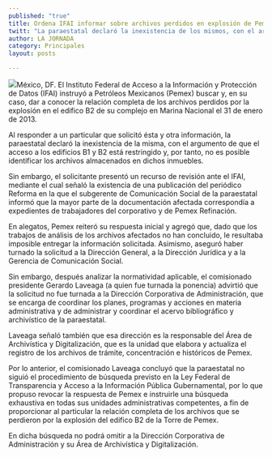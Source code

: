 ```yaml
---
published: "true"
title: Ordena IFAI informar sobre archivos perdidos en explosión de Pemex
twitt: "La paraestatal declaró la inexistencia de los mismos, con el argumento de que el acceso a los edificios B1 y B2 está restringido y, por tanto, no es posible identificar los archivos almacenados en dichos inmuebles."
author: LA JORNADA
category: Principales
layout: posts

---
```


![](http://i.imgur.com/p1NNK82m.jpg)México, DF. El Instituto Federal de Acceso a la Información y Protección de Datos (IFAI) instruyó a Petróleos Mexicanos (Pemex) buscar y, en su caso, dar a conocer la relación completa de los archivos perdidos por la explosión en el edifico B2 de su complejo en Marina Nacional el 31 de enero de 2013.

Al responder a un particular que solicitó ésta y otra información, la paraestatal declaró la inexistencia de la misma, con el argumento de que el acceso a los edificios B1 y B2 está restringido y, por tanto, no es posible identificar los archivos almacenados en dichos inmuebles.

Sin embargo, el solicitante presentó un recurso de revisión ante el IFAI, mediante el cual señaló la existencia de una publicación del periódico Reforma en la que el subgerente de Comunicación Social de la paraestatal informó que la mayor parte de la documentación afectada correspondía a expedientes de trabajadores del corporativo y de Pemex Refinación.

En alegatos, Pemex reiteró su respuesta inicial y agregó que, dado que los trabajos de análisis de los archivos afectados no han concluido, le resultaba imposible entregar la información solicitada. Asimismo, aseguró haber turnado la solicitud a la Dirección General, a la Dirección Jurídica y a la Gerencia de Comunicación Social.

Sin embargo, después analizar la normatividad aplicable, el comisionado presidente Gerardo Laveaga (a quien fue turnada la ponencia) advirtió que la solicitud no fue turnada a la Dirección Corporativa de Administración, que se encarga de coordinar los planes, programas y acciones en materia administrativa y de administrar y coordinar el acervo bibliográfico y archivístico de la paraestatal.

Laveaga señaló también que esa dirección es la responsable del Área de Archivística y Digitalización, que es la unidad que elabora y actualiza el registro de los archivos de trámite, concentración e históricos de Pemex.

Por lo anterior, el comisionado Laveaga concluyó que la paraestatal no siguió el procedimiento de búsqueda previsto en la Ley Federal de Transparencia y Acceso a la Información Pública Gubernamental, por lo que propuso revocar la respuesta de Pemex e instruirle una búsqueda exhaustiva en todas sus unidades administrativas competentes, a fin de proporcionar al particular la relación completa de los archivos que se perdieron por la explosión del edifico B2 de la Torre de Pemex.

En dicha búsqueda no podrá omitir a la Dirección Corporativa de Administración y su Área de Archivística y Digitalización.
